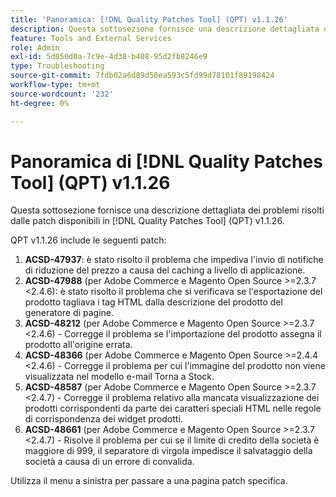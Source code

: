 ```yaml
---
title: 'Panoramica: [!DNL Quality Patches Tool] (QPT) v1.1.26'
description: Questa sottosezione fornisce una descrizione dettagliata dei problemi risolti dalle patch disponibili in  [!DNL Quality Patches Tool] (QPT) v1.1.26.
feature: Tools and External Services
role: Admin
exl-id: 5d050d0a-7c9e-4d38-b408-95d2fb8246e9
type: Troubleshooting
source-git-commit: 7fdb02a6d89d50ea593c5fd99d78101f89198424
workflow-type: tm+mt
source-wordcount: '232'
ht-degree: 0%

---
```


# Panoramica di [!DNL Quality Patches Tool] (QPT) v1.1.26

Questa sottosezione fornisce una descrizione dettagliata dei problemi risolti dalle patch disponibili in [!DNL Quality Patches Tool] (QPT) v1.1.26.

QPT v1.1.26 include le seguenti patch:

1. **ACSD-47937**: è stato risolto il problema che impediva l&#39;invio di notifiche di riduzione del prezzo a causa del caching a livello di applicazione.
1. **ACSD-47988** (per Adobe Commerce e Magento Open Source >=2.3.7 &lt;2.4.6): è stato risolto il problema che si verificava se l&#39;esportazione del prodotto tagliava i tag HTML dalla descrizione del prodotto del generatore di pagine.
1. **ACSD-48212** (per Adobe Commerce e Magento Open Source >=2.3.7 &lt;2.4.6) - Corregge il problema se l&#39;importazione del prodotto assegna il prodotto all&#39;origine errata.
1. **ACSD-48366** (per Adobe Commerce e Magento Open Source >=2.4.4 &lt;2.4.6) - Corregge il problema per cui l&#39;immagine del prodotto non viene visualizzata nel modello e-mail Torna a Stock.
1. **ACSD-48587** (per Adobe Commerce e Magento Open Source >=2.3.7 &lt;2.4.7) - Corregge il problema relativo alla mancata visualizzazione dei prodotti corrispondenti da parte dei caratteri speciali HTML nelle regole di corrispondenza dei widget prodotti.
1. **ACSD-48661** (per Adobe Commerce e Magento Open Source >=2.3.7 &lt;2.4.7) - Risolve il problema per cui se il limite di credito della società è maggiore di 999, il separatore di virgola impedisce il salvataggio della società a causa di un errore di convalida.

Utilizza il menu a sinistra per passare a una pagina patch specifica.
